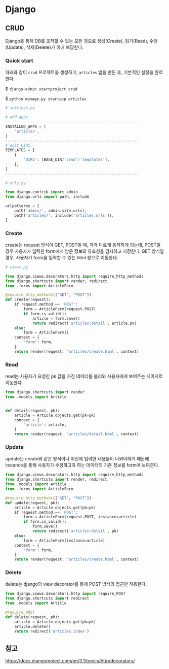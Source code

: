 # Django

## CRUD

Django를 통해 DB를 조작할 수 있는 모든 것으로 생성(Create), 읽기(Read), 수정(Update), 삭제(Delete)가 이에 해당한다.



### Quick start

아래와 같이 `crud` 프로젝트를 생성하고, `articles` 앱을 만든 후, 기본적인 설정을 완료한다.

$ `django-admin startproject crud`

$ `python manage.py startapp articles`

```python
# settings.py

# add apps
-----------------------------------------------------------
INSTALLED_APPS = [
    'articles',
]
-----------------------------------------------------------
# edit DIRS
TEMPLATES = [
    {
        'DIRS': [BASE_DIR/'crud'/'templates'],
    },
]
-----------------------------------------------------------
```

```python
# urls.py

from django.contrib import admin
from django.urls import path, include

urlpatterns = [
    path('admin/', admin.site.urls),
    path('articles/', include('articles.urls')),
]
```



### Create

create는 request 방식이 GET, POST일 때, 각각 다르게 동작하게 되는데, POST일 경우 사용자가 입력한 form에서 받은 정보의 유효성을 검사하고 저장한다. GET 방식일 경우, 사용자가 form을 입력할 수 있는 html 창으로 이동한다.

```python
# views.py

from django.views.decorators.http import require_http_methods
from django.shortcuts import render, redirect
from .forms import ArticleForm

@require_http_methods(["GET", "POST"])
def create(request):
    if request.method == 'POST':
        form = ArticleForm(request.POST)
        if form.is_valid():
            article = form.save()
            return redirect('articles:detail', article.pk)
    else:
        form = ArticleForm()
    context = {
        'form': form,
    }
    return render(request, 'articles/create.html', context)
```



### Read

read는 사용자가 요청한 pk 값을 가진 데이터를 불러와 사용자에게 보여주는 페이지로 이동한다.

```python
from django.shortcuts import render
from .models import Article


def detail(request, pk):
    article = Article.objects.get(pk=pk)
    context = {
        'article': article,
    }
    return render(request, 'articles/detail.html', context)
```



### Update

update는 create와 같은 방식이나 이전에 입력한 내용들이 나와야하기 때문에 instance를 통해 사용자가 수정하고자 하는 데이터의 기존 정보를 form에 보여준다.

```python
from django.views.decorators.http import require_http_methods
from django.shortcuts import render, redirect
from .models import Article
from .forms import ArticleForm

@require_http_methods(["GET", "POST"])
def update(request, pk):
    article = Article.objects.get(pk=pk)
    if request.method == 'POST':
        form = ArticleForm(request.POST, instance=article)
        if form.is_valid():
            form.save()
            return redirect('articles:detail', pk)
    else:
        form = ArticleForm(instance=article)
    context = {
        'form': form,
    }
    return render(request, 'articles/create.html', context)
```



### Delete

delete는 django의 view decorator를 통해 POST 방식의 접근만 허용한다.

```python
from django.views.decorators.http import require_POST
from django.shortcuts import redirect
from .models import Article

@require_POST
def delete(request, pk):
    article = Article.objects.get(pk=pk)
    article.delete()
    return redirect('articles:index')
```



## 참고

https://docs.djangoproject.com/en/3.1/topics/http/decorators/